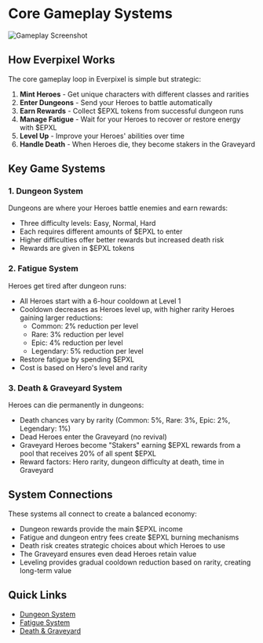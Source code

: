 # Core Gameplay Systems

![Gameplay Screenshot](https://placeholder.com/wp-content/uploads/2018/10/placeholder.png)

## How Everpixel Works

The core gameplay loop in Everpixel is simple but strategic:

1. **Mint Heroes** - Get unique characters with different classes and rarities
2. **Enter Dungeons** - Send your Heroes to battle automatically
3. **Earn Rewards** - Collect $EPXL tokens from successful dungeon runs
4. **Manage Fatigue** - Wait for your Heroes to recover or restore energy with $EPXL
5. **Level Up** - Improve your Heroes' abilities over time
6. **Handle Death** - When Heroes die, they become stakers in the Graveyard

## Key Game Systems

### 1. Dungeon System

Dungeons are where your Heroes battle enemies and earn rewards:
- Three difficulty levels: Easy, Normal, Hard
- Each requires different amounts of $EPXL to enter
- Higher difficulties offer better rewards but increased death risk
- Rewards are given in $EPXL tokens

### 2. Fatigue System

Heroes get tired after dungeon runs:
- All Heroes start with a 6-hour cooldown at Level 1
- Cooldown decreases as Heroes level up, with higher rarity Heroes gaining larger reductions:
    - Common: 2% reduction per level
    - Rare: 3% reduction per level
    - Epic: 4% reduction per level
    - Legendary: 5% reduction per level
- Restore fatigue by spending $EPXL
- Cost is based on Hero's level and rarity

### 3. Death & Graveyard System

Heroes can die permanently in dungeons:
- Death chances vary by rarity (Common: 5%, Rare: 3%, Epic: 2%, Legendary: 1%)
- Dead Heroes enter the Graveyard (no revival)
- Graveyard Heroes become "Stakers" earning $EPXL rewards from a pool that receives 20% of all spent $EPXL
- Reward factors: Hero rarity, dungeon difficulty at death, time in Graveyard

## System Connections

These systems all connect to create a balanced economy:
- Dungeon rewards provide the main $EPXL income
- Fatigue and dungeon entry fees create $EPXL burning mechanisms
- Death risk creates strategic choices about which Heroes to use
- The Graveyard ensures even dead Heroes retain value
- Leveling provides gradual cooldown reduction based on rarity, creating long-term value

## Quick Links
- [Dungeon System](dungeons.md)
- [Fatigue System](fatigue.md)
- [Death & Graveyard](death.md)